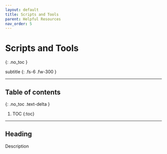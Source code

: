 ```yaml
---
layout: default
title: Scripts and Tools
parent: Helpful Resources
nav_order: 5
---
```


# Scripts and Tools
{: .no_toc }

subtitle
{: .fs-6 .fw-300 }

---
## Table of contents
{: .no_toc .text-delta }

1. TOC
{:toc}

---

## Heading

Description
